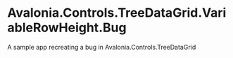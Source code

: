 # Avalonia.Controls.TreeDataGrid.VariableRowHeight.Bug
A sample app recreating a bug in Avalonia.Controls.TreeDataGrid
